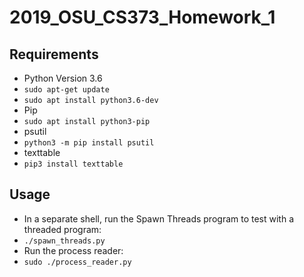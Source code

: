 # 2019_OSU_CS373_Homework_1
## Requirements
- Python Version 3.6
 - `sudo apt-get update`
 - `sudo apt install python3.6-dev`
- Pip
 - `sudo apt install python3-pip`
- psutil
 - `python3 -m pip install psutil`
- texttable
 - `pip3 install texttable`

## Usage
- In a separate shell, run the Spawn Threads program to test with a threaded program:
 - `./spawn_threads.py`
- Run the process reader: 
 - `sudo ./process_reader.py`